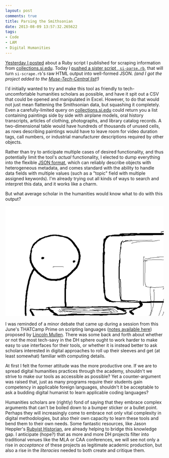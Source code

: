 ```yaml
---
layout: post
comments: true
title: Parsing the Smithsonian
date: 2013-08-09 13:57:32.265622
tags:
- Code
- LAM
- Digital Humanities
---
```




[Yesterday I posted](/2013/08/08/scraping-the-smithsonian.html) about a Ruby script I published for scraping information from [collections.si.edu](http://collections.si.edu). Today I [pushed a sister script , `si-parse.rb`](https://github.com/mdlincoln/si-scrape), that will turn `si-scrape.rb`'s raw HTML output into well-formed JSON. *(and I got the project added to the [Muse-Tech-Central list](https://github.com/MuseCompNet/muse-tech-central)!)*

I'd initially wanted to try and make this tool as friendly to tech-uncomfortable humanities scholars as possible, and have it spit out a CSV that could be opened and manipulated in Excel. However, to do that would not just mean flattening the Smithsonian data, but squashing it completely. Even a carefully-limited query on [collections.si.edu](http://collections.si.edu) could return you a list containing paintings side by side with airplane models, oral history transcripts, articles of clothing, photographs, and library catalog records. A two-dimensional table would have hundreds of thousands of unused cells, as rows describing paintings would have to leave room for video duration tags, call numbers, or industrial manufacturer descriptions required by other objects.

Rather than try to anticipate multiple cases of desired functionality, and thus potentially limit the tool's *actual* functionality, I elected to dump everything into the flexible [JSON format](http://json.org), which can reliably describe objects with heterogeneous metadata, and comes standard with the ability to handle data fields with multiple values (such as a "topic" field with multiple assigned keywords). I'm already trying out all kinds of ways to search and interpret this data, and it works like a charm.

But what average scholar in the humanities would know what to do with this output?

![computer confusion](/assets/images/computer.gif)

I was reminded of a minor debate that came up during a session from this June's THATCamp Prime on scripting languages ([notes available here](http://chnm2013.thatcamp.org/notepads/scripting-for-humanists/)) proposed by [Lincoln Mullen](http://lincolnmullen.com/blog/report-from-thatcamp/). There was some back and forth about whether or not the most tech-savy in the DH sphere ought to work harder to make easy to use interfaces for their tools, or whether it is instead better to ask scholars interested in digital approaches to roll up their sleeves and get (at least somewhat) familiar with computing details.

At first I felt the former attitude was the more productive one. If we are to spread digital humanities practices through the academy, shouldn't we strive to make our tools as accessible as possible? Yet a counter-argument was raised that, just as many programs require their students gain competency in applicable foreign languages, shouldn't it be acceptable to ask a budding digital humanist to learn applicable coding languages?

Humanities scholars are (rightly) fond of saying that they embrace complex arguments that can't be boiled down to a bumper sticker or a bullet point. Perhaps they will increasingly come to embrace not only vital complexity in digital methodologies, but also their own capacity to learn these tools and bend them to their own needs. Some fantastic resources, like Jason Heppler's [Rubyist Historian](http://jasonheppler.org/rubyist-historian/), are already helping to bridge this knowledge gap. I anticipate (hope?) that as more and more DH projects filter into traditional venues like the MLA or CAA conferences, we will see not only a rise in *acceptance* of these projects as legitimate academic production, but also a rise in the *literacies* needed to both create and critique them.



